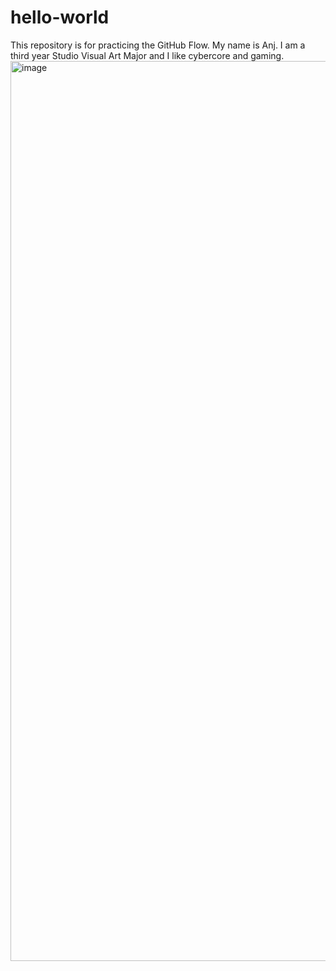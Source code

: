 # hello-world
This repository is for practicing the GitHub Flow.
My name is Anj. I am a third year Studio Visual Art Major and I like cybercore and gaming.
<img width="2560" height="1440" alt="image" src="https://github.com/user-attachments/assets/fdc91d8c-8e2c-4bbf-8e71-810ffa0ef791" />
